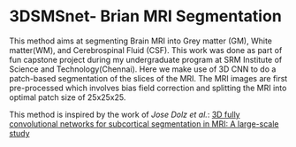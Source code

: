 # 3DSMSnet- Brian MRI Segmentation
 This method aims at segmenting Brain MRI into Grey matter (GM), White matter(WM), and Cerebrospinal Fluid (CSF). This work was done as part of fun capstone project during my undergraduate program at SRM Institute of Science and Technology(Chennai).
 Here we make use of 3D CNN to do a patch-based segmentation of the slices of the MRI. The MRI images are first pre-processed which involves bias field correction and splitting the MRI into optimal patch size of 25x25x25.

 This method is inspired by the work of *Jose Dolz et al.*: [3D fully convolutional networks for subcortical segmentation in MRI: A large-scale study](https://www.sciencedirect.com/science/article/abs/pii/S1053811917303324)

 
